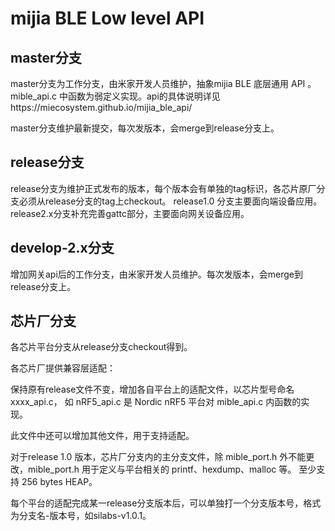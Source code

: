 # mijia BLE Low level API
## master分支
master分支为工作分支，由米家开发人员维护，抽象mijia BLE 底层通用 API 。mible_api.c 中函数为弱定义实现。api的具体说明详见https://miecosystem.github.io/mijia_ble_api/

master分支维护最新提交，每次发版本，会merge到release分支上。

## release分支
release分支为维护正式发布的版本，每个版本会有单独的tag标识，各芯片原厂分支必须从release分支的tag上checkout。 
release1.0 分支主要面向端设备应用。  release2.x分支补充完善gattc部分，主要面向网关设备应用。

## develop-2.x分支
增加网关api后的工作分支，由米家开发人员维护。每次发版本，会merge到release分支上。

## 芯片厂分支
各芯片平台分支从release分支checkout得到。 

各芯片厂提供兼容层适配：

保持原有release文件不变，增加各自平台上的适配文件，以芯片型号命名 xxxx_api.c，
如 nRF5_api.c 是 Nordic nRF5 平台对 mible_api.c 内函数的实现。

此文件中还可以增加其他文件，用于支持适配。

对于release 1.0 版本，芯片厂分支内的主分支文件，除 mible_port.h 外不能更改，mible_port.h 用于定义与平台相关的 printf、hexdump、malloc 等。
至少支持 256 bytes HEAP。

每个平台的适配完成某一release分支版本后，可以单独打一个分支版本号，格式为分支名-版本号，如silabs-v1.0.1。
